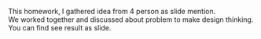 This homework, I gathered idea from 4 person as slide mention.  
We worked together and discussed about problem to make design thinking.  
You can find see result as slide.  
  
